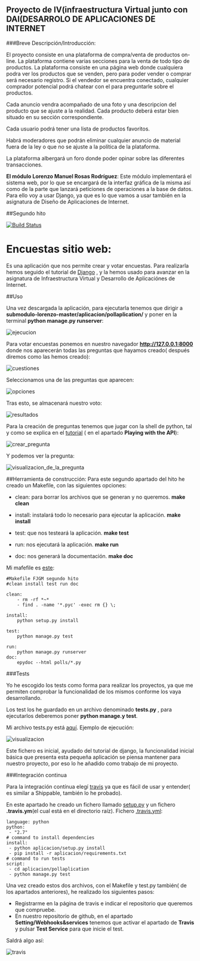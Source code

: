 ## **Proyecto de IV(infraestructura Virtual junto con DAI(DESARROLO DE APLICACIONES DE INTERNET** ##

###Breve Descripción/Introducción:

El proyecto consiste en una plataforma de compra/venta de productos on-line. La plataforma contiene varias secciones para la venta de todo tipo de productos. La plataforma consiste en una página web donde cualquiera podra ver los productos que se venden, pero para poder vender o comprar será necesario registro. Si el vendedor se encuentra conectado, cualquier comprador potencial podrá chatear con el para preguntarle sobre el productos.

Cada anuncio vendra acompañado de una foto y una descripcion del producto que se ajuste a la realidad. Cada producto deberá estar bien situado en su sección correspondiente.

Cada usuario podrá tener una lista de productos favoritos.

Habrá moderadores que podrán eliminar cualquier anuncio de material fuera de la ley o que no se ajuste a la política de la plataforma.

La plataforma albergará un foro donde poder opinar sobre las diferentes transacciones.

**El módulo  Lorenzo Manuel Rosas Rodríguez**: Este módulo implementará el sistema web, por lo que se encargará de la interfaz gráfica de la misma así como de la parte que lanzará peticiones de operaciones a la base de datos. Para ello voy a usar Django, ya que es lo que vamos a usar también en la asignatura de Diseño de Aplicaciones de Internet.

##Segundo hito

[![Build Status](https://travis-ci.org/lorenmanu/submodulo-lorenzo.svg?branch=master)](https://travis-ci.org/lorenmanu/submodulo-lorenzo)

# Encuestas sitio web:

Es una aplicación que nos permite crear y votar encuestas. Para realizarla hemos seguido el tutorial de [Django](https://docs.djangoproject.com/en/1.8/intro/tutorial01/) , y la hemos usado para avanzar en la asignatura de Infraestructura Virtual y Desarrollo de Aplicaciónes de Internet.

##Uso

Una vez descargada la aplicación, para ejecutarla tenemos que dirigir a **submodulo-lorenzo-master/aplicacion/pollaplication/** y poner en la terminal **python manage.py runserver**:

![ejecucion](https://www.dropbox.com/s/oy66c3w7cxtxctm/img1.png?dl=1)

Para votar encuestas ponemos en nuestro navegador **http://127.0.0.1:8000** donde nos aparecerán todas las preguntas que hayamos creado( después diremos como las hemos creado):

![cuestiones](https://www.dropbox.com/s/59ub4jgzz3gj20a/img2.png?dl=1)

Seleccionamos una de las preguntas que aparecen:

![opciones](https://www.dropbox.com/s/al4a94ahj3ggo4k/img3.png?dl=1)

Tras esto, se almacenará nuestro voto:

![resultados](https://www.dropbox.com/s/j5372jejykzz880/img4.png?dl=1)


Para la creación de preguntas tenemos que jugar con la shell de python, tal y como se explica en el [tutorial](https://docs.djangoproject.com/en/1.8/intro/tutorial01/) ( en el apartado **Playing with the API**):

![crear_pregunta](https://www.dropbox.com/s/6nd7qal8w45l3u2/img5.png?dl=1)

Y podemos ver la pregunta:

![visualizacion_de_la_pregunta](https://www.dropbox.com/s/4l4dam1976mq9zg/img6.png?dl=1)

##Herramienta de construcción:
Para este segundo apartado del hito he creado un Makefile, con las siguientes opciones:

- clean: para borrar los archivos que se generan y no queremos. **make clean**

- install: instalará todo lo necesario para ejecutar la aplicación. **make install**

- test: que nos testeará la aplicación. **make test**

- run: nos ejecutará la aplicación. **make run**

- doc: nos generará la documentación. **make doc**

Mi mafefile es [este](/aplicacion/pollaplication/Makefile):

~~~
#Makefile FJGM segundo hito 
#clean install test run doc

clean:
	- rm -rf *~*
	- find . -name '*.pyc' -exec rm {} \;

install: 
	python setup.py install
	
test: 
	python manage.py test
	
run:
	python manage.py runserver
doc:
	epydoc --html polls/*.py 
~~~

###Tests

Yo he escogido los tests como forma para realizar los proyectos, ya que me permiten comprobar la funcionalidad de los mismos conforme los vaya desarrollando.

Los test los he guardado en un archivo denominado **tests.py** , para ejecutarlos deberemos poner **python manage.y test**.


Mi archivo tests.py está [aquí](aplicacion/polls/tests.py). Ejemplo de ejecución:

![visualizacion](https://www.dropbox.com/s/ehluh1awb1kiijn/img10.png?dl=1)

Este fichero es inicial, ayudado del tutorial de django, la funcionalidad inicial básica que presenta esta pequeña aplicación se piensa mantener para nuestro proyecto, por eso lo he añadido como trabajo de mi proyecto.

###Integración continua

Para la integración contínua elegí [travis](https://travis-ci.org/) ya que es fácil de usar y entender( es similar a Shippable, también lo he probado).

En este apartado he creado un fichero llamado [setup.py](aplicacion/setup.py) y un fichero **.travis.ym**(el cual está en el directorio raíz).
Fichero [.travis.yml](/aplicacion/.travis.yml):

~~~
language: python
python:
 - "2.7"
# command to install dependencies
install:
 - python aplicacion/setup.py install
 - pip install -r aplicacion/requirements.txt
# command to run tests
script:
 - cd aplicacion/pollaplication
 - python manage.py test
~~~


Una vez creado estos dos archivos, con el Makefile y test.py también( de los apartados anteriores), he realizado los siguientes pasos:

- Registrarme en la página de travis e indicar el repositorio que queremos que compruebe.
- En nuestro repositorio de github, en el apartado **Setting/Webhooks&services** tenemos que activar el apartado de **Travis** y  pulsar **Test Service** para que inicie el test.

Saldrá algo así:

![travis](https://www.dropbox.com/s/uoyn00dq4dw8vph/img23.png?dl=1)